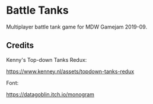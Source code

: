 Battle Tanks
============

Multiplayer battle tank game for MDW Gamejam 2019-09.

Credits
-------

Kenny's Top-down Tanks Redux:

https://www.kenney.nl/assets/topdown-tanks-redux

Font:

https://datagoblin.itch.io/monogram

